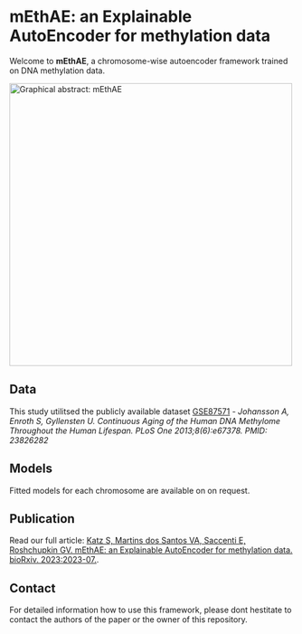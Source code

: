 # mEthAE: an Explainable AutoEncoder for methylation data

Welcome to **mEthAE**, a chromosome-wise autoencoder framework trained on DNA methylation data.

<a href="https://drive.google.com/uc?export=view&id=1y86_GC-vqzgdsAeNVOH3HEI0IYSr4rA4"><img src="https://drive.google.com/uc?export=view&id=1y86_GC-vqzgdsAeNVOH3HEI0IYSr4rA4" style="width: 500px; max-width: 100%; height: auto" title="Graphical abstract: mEthAE" /></a>

## Data
This study utilitsed the publicly available dataset [GSE87571](https://www.ncbi.nlm.nih.gov/geo/query/acc.cgi?acc=%20GSE87571) - *Johansson A, Enroth S, Gyllensten U. Continuous Aging of the Human DNA Methylome Throughout the Human Lifespan. PLoS One 2013;8(6):e67378. PMID: 23826282* 

## Models
Fitted models for each chromosome are available on on request.


## Publication
Read our full article: [Katz S, Martins dos Santos VA, Saccenti E, Roshchupkin GV. mEthAE: an Explainable AutoEncoder for methylation data. bioRxiv. 2023:2023-07.](https://www.biorxiv.org/content/10.1101/2023.07.18.549496v1).


## Contact
For detailed information how to use this framework, please dont hestitate to contact the authors of the paper or the owner of this repository.




